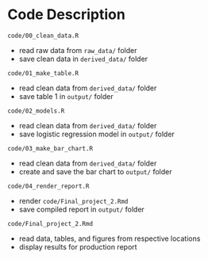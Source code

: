# Code Description

`code/00_clean_data.R`
- read raw data from `raw_data/` folder
- save clean data in `derived_data/` folder

`code/01_make_table.R`
- read clean data from `derived_data/` folder
- save table 1 in `output/` folder

`code/02_models.R`
- read clean data from `derived_data/` folder
- save logistic regression model in `output/` folder

`code/03_make_bar_chart.R`
- read clean data from `derived_data/` folder
- create and save the bar chart to `output/` folder

`code/04_render_report.R`
- render `code/Final_project_2.Rmd` 
- save compiled report in `output/` folder

`code/Final_project_2.Rmd`
- read data, tables, and figures from respective locations
- display results for production report